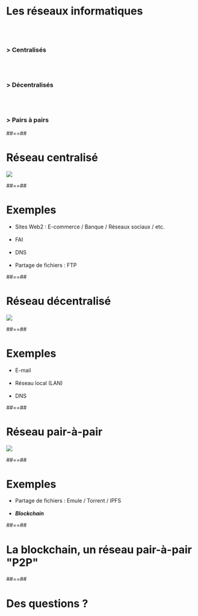 # Les réseaux informatiques
<br><br>

### > Centralisés

<br><br>

### > Décentralisés

<br><br>

### > Pairs à pairs

##==##

<!-- .slide: class="full-center" -->

# Réseau centralisé

![](./assets/images/01-concepts/centralized-network.svg)

##==##

# Exemples

- Sites Web2 : E-commerce / Banque / Réseaux sociaux / etc.
<br><br>
- FAI
<br><br>
- DNS
<br><br>
- Partage de fichiers : FTP

##==##

<!-- .slide: class="full-center" -->

# Réseau décentralisé

![](./assets/images/01-concepts/decentralized-network.svg)

##==##

# Exemples

- E-mail
<br><br>
- Réseau local (LAN)
<br><br>
- DNS

##==##

<!-- .slide: class="full-center" -->

# Réseau pair-à-pair

![](./assets/images/01-concepts/p2p-network.svg)

##==##

# Exemples

- Partage de fichiers : Emule / Torrent / IPFS
<br><br>
- **_Blockchain_**

##==##

<!-- .slide: class="transition bg-white" -->

# La blockchain, un réseau pair-à-pair "P2P"

##==##

<!-- .slide: class="transition blue" -->

# Des questions ?